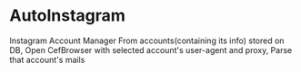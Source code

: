 # AutoInstagram
Instagram Account Manager
From accounts(containing its info) stored on DB, Open CefBrowser with selected account's user-agent and proxy, Parse that account's mails
